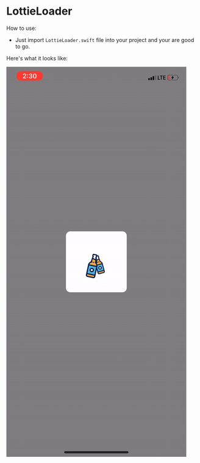 # LottieLoader

How to use:
* Just import `LottieLoader.swift` file into your project and your are good to go.


Here's what it looks like:


![Output sample](https://github.com/kishaniosdev/LottieLoader/blob/master/LottieLoader.gif)

